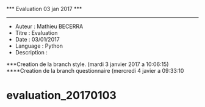 *** Evaluation 03 jan 2017 ***
******************************

 - Auteur : Mathieu BECERRA
 - Titre : Evaluation
 - Date : 03/01/2017
 - Language : Python
 - Description : 

***Creation de la branch style. (mardi 3 janvier 2017 a 10:06:15)
****Creation de la branch questionnaire (mercredi 4 javier a 09:33:10


# evaluation_20170103
